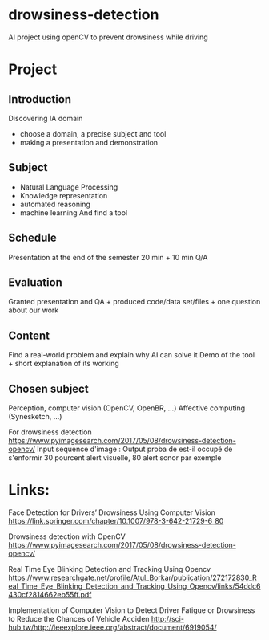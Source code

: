 # drowsiness-detection
AI project using openCV to prevent drowsiness while driving


# Project

## Introduction
Discovering IA domain
- choose a domain, a precise subject and tool
- making a presentation and demonstration

## Subject
- Natural Language Processing
- Knowledge representation
- automated reasoning
- machine learning
And find a tool

## Schedule
Presentation at the end of the semester 20 min + 10 min Q/A

## Evaluation
Granted presentation and QA + produced code/data set/files  + one question about our work

## Content
Find a real-world problem and explain why AI can solve it
Demo of the tool + short explanation of its working

## Chosen subject
Perception, computer vision (OpenCV, OpenBR, ...)
Affective computing (Synesketch, ...)

For drowsiness detection
https://www.pyimagesearch.com/2017/05/08/drowsiness-detection-opencv/
Input sequence d'image : Output proba de est-il occupé de s'enformir 30 pourcent alert visuelle, 80 alert sonor par exemple

# Links:
Face Detection for Drivers’ Drowsiness Using Computer Vision
https://link.springer.com/chapter/10.1007/978-3-642-21729-6_80

Drowsiness detection with OpenCV
https://www.pyimagesearch.com/2017/05/08/drowsiness-detection-opencv/

Real Time Eye Blinking Detection and Tracking Using Opencv
https://www.researchgate.net/profile/Atul_Borkar/publication/272172830_Real_Time_Eye_Blinking_Detection_and_Tracking_Using_Opencv/links/54ddc6430cf2814662eb55ff.pdf

Implementation of Computer Vision to Detect Driver Fatigue or Drowsiness to Reduce the Chances of Vehicle Acciden
http://sci-hub.tw/http://ieeexplore.ieee.org/abstract/document/6919054/


